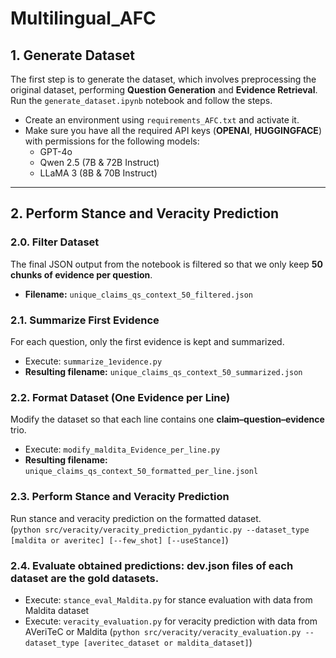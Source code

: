 # Multilingual_AFC

## 1. Generate Dataset

The first step is to generate the dataset, which involves preprocessing the original dataset, performing **Question Generation** and **Evidence Retrieval**.  
Run the `generate_dataset.ipynb` notebook and follow the steps.

- Create an environment using `requirements_AFC.txt` and activate it.  
- Make sure you have all the required API keys (**OPENAI**, **HUGGINGFACE**) with permissions for the following models:  
  - GPT-4o  
  - Qwen 2.5 (7B & 72B Instruct)  
  - LLaMA 3 (8B & 70B Instruct)  

---

## 2. Perform Stance and Veracity Prediction

### 2.0. Filter Dataset  
The final JSON output from the notebook is filtered so that we only keep **50 chunks of evidence per question**.  
- **Filename:** `unique_claims_qs_context_50_filtered.json`

### 2.1. Summarize First Evidence  
For each question, only the first evidence is kept and summarized.  
- Execute: `summarize_1evidence.py`  
- **Resulting filename:** `unique_claims_qs_context_50_summarized.json`

### 2.2. Format Dataset (One Evidence per Line)  
Modify the dataset so that each line contains one **claim–question–evidence** trio.  
- Execute: `modify_maldita_Evidence_per_line.py`  
- **Resulting filename:** `unique_claims_qs_context_50_formatted_per_line.jsonl`

### 2.3. Perform Stance and Veracity Prediction  
Run stance and veracity prediction on the formatted dataset.  
(`python src/veracity/veracity_prediction_pydantic.py --dataset_type [maldita or averitec] [--few_shot] [--useStance]`)

### 2.4. Evaluate obtained predictions: dev.json files of each dataset are the gold datasets.
- Execute: `stance_eval_Maldita.py` for stance evaluation with data from Maldita dataset
- Execute: `veracity_evaluation.py` for veracity prediction with data from AVeriTeC or Maldita (`python src/veracity/veracity_evaluation.py --dataset_type [averitec_dataset or maldita_dataset]`)
   
